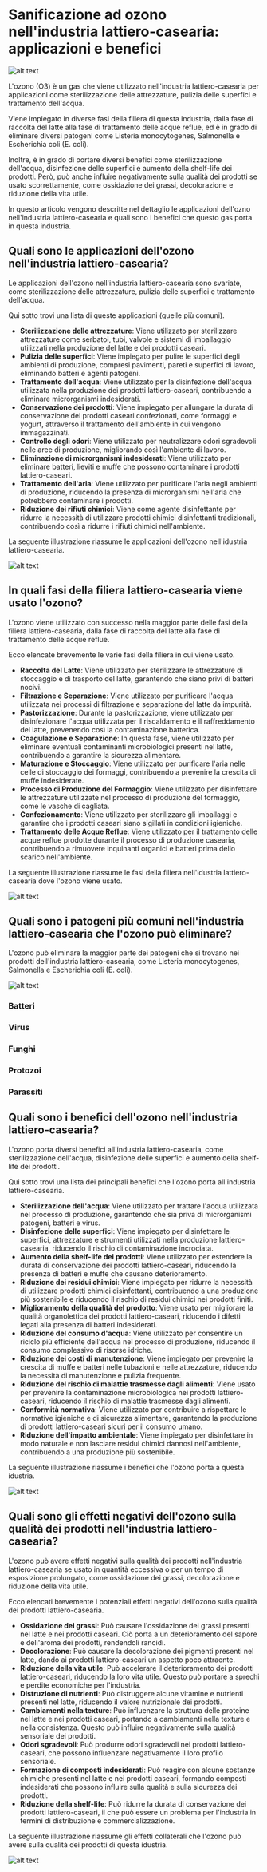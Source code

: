 # Sanificazione ad ozono nell'industria lattiero-casearia: applicazioni e benefici 

![alt text](/assets/images/ozono-sanificazione-industria-lattiero-casearia-featured.jpg "Title")

L'ozono (O3) è un gas che viene utilizzato nell'industria lattiero-casearia per applicazioni come sterilizzazione delle attrezzature, pulizia delle superfici e trattamento dell'acqua.

Viene impiegato in diverse fasi della filiera di questa industria, dalla fase di raccolta del latte alla fase di trattamento delle acque reflue, ed è in grado di eliminare diversi patogeni come Listeria monocytogenes, Salmonella e Escherichia coli (E. coli).

Inoltre, è in grado di portare diversi benefici come sterilizzazione dell'acqua, disinfezione delle superfici e aumento della shelf-life dei prodotti. Però, può anche influire negativamente sulla qualità dei prodotti se usato scorrettamente, come ossidazione dei grassi, decolorazione e riduzione della vita utile.

In questo articolo vengono descritte nel dettaglio le applicazioni dell'ozno nell'industria lattiero-casearia e quali sono i benefici che questo gas porta in questa industria.



## Quali sono le applicazioni dell'ozono nell'industria lattiero-casearia? 

Le applicazioni dell'ozono nell'industria lattiero-casearia sono svariate, come sterilizzazione delle attrezzature, pulizia delle superfici e trattamento dell'acqua.

Qui sotto trovi una lista di queste applicazioni (quelle più comuni).

- **Sterilizzazione delle attrezzature**:  Viene utilizzato per sterilizzare attrezzature come serbatoi, tubi, valvole e sistemi di imballaggio utilizzati nella produzione del latte e dei prodotti caseari.
- **Pulizia delle superfici**:  Viene impiegato per pulire le superfici degli ambienti di produzione, compresi pavimenti, pareti e superfici di lavoro, eliminando batteri e agenti patogeni.
- **Trattamento dell'acqua**:  Viene utilizzato per la disinfezione dell'acqua utilizzata nella produzione dei prodotti lattiero-caseari, contribuendo a eliminare microrganismi indesiderati.
- **Conservazione dei prodotti**:  Viene impiegato per allungare la durata di conservazione dei prodotti caseari confezionati, come formaggi e yogurt, attraverso il trattamento dell'ambiente in cui vengono immagazzinati.
- **Controllo degli odori**:  Viene utilizzato per neutralizzare odori sgradevoli nelle aree di produzione, migliorando così l'ambiente di lavoro.
- **Eliminazione di microrganismi indesiderati**:  Viene utilizzato per eliminare batteri, lieviti e muffe che possono contaminare i prodotti lattiero-caseari.
- **Trattamento dell'aria**:  Viene utilizzato per purificare l'aria negli ambienti di produzione, riducendo la presenza di microrganismi nell'aria che potrebbero contaminare i prodotti.
- **Riduzione dei rifiuti chimici**:  Viene come agente disinfettante per ridurre la necessità di utilizzare prodotti chimici disinfettanti tradizionali, contribuendo così a ridurre i rifiuti chimici nell'ambiente.

La seguente illustrazione riassume le applicazioni dell'ozono nell'idustria lattiero-casearia.

![alt text](/assets/images/ozono-sanificazione-industria-lattiero-casearia-applicazioni.jpg "Title")

## In quali fasi della filiera lattiero-casearia viene usato l'ozono? 

L'ozono viene utilizzato con successo nella maggior parte delle fasi della filiera lattiero-casearia, dalla fase di raccolta del latte alla fase di trattamento delle acque reflue.

Ecco elencate brevemente le varie fasi della filiera in cui viene usato.

- **Raccolta del Latte**:  Viene utilizzato per sterilizzare le attrezzature di stoccaggio e di trasporto del latte, garantendo che siano privi di batteri nocivi.
- **Filtrazione e Separazione**:  Viene utilizzato per purificare l'acqua utilizzata nei processi di filtrazione e separazione del latte da impurità.
- **Pastorizzazione**:  Durante la pastorizzazione, viene utilizzato per disinfezionare l'acqua utilizzata per il riscaldamento e il raffreddamento del latte, prevenendo così la contaminazione batterica.
- **Coagulazione e Separazione**:  In questa fase, viene utilizzato per eliminare eventuali contaminanti microbiologici presenti nel latte, contribuendo a garantire la sicurezza alimentare.
- **Maturazione e Stoccaggio**:  Viene utilizzato per purificare l'aria nelle celle di stoccaggio dei formaggi, contribuendo a prevenire la crescita di muffe indesiderate.
- **Processo di Produzione del Formaggio**:  Viene utilizzato per disinfettare le attrezzature utilizzate nel processo di produzione del formaggio, come le vasche di cagliata.
- **Confezionamento**:  Viene utilizzato per sterilizzare gli imballaggi e garantire che i prodotti caseari siano sigillati in condizioni igieniche.
- **Trattamento delle Acque Reflue**:  Viene utilizzato per il trattamento delle acque reflue prodotte durante il processo di produzione casearia, contribuendo a rimuovere inquinanti organici e batteri prima dello scarico nell'ambiente.

La seguente illustrazione riassume le fasi della filiera nell'idustria lattiero-casearia dove l'ozono viene usato.

![alt text](/assets/images/ozono-sanificazione-industria-lattiero-casearia-filiera.jpg "Title")

## Quali sono i patogeni più comuni nell'industria lattiero-casearia che l'ozono può eliminare? 

L'ozono può eliminare la maggior parte dei patogeni che si trovano nei prodotti dell'industria lattiero-casearia, come Listeria monocytogenes, Salmonella e Escherichia coli (E. coli).

![alt text](/assets/images/ozono-sanificazione-industria-lattiero-casearia-patogeni.jpg "Title")

### Batteri 



### Virus 



### Funghi 



### Protozoi 



### Parassiti 



## Quali sono i benefici dell'ozono nell'industria lattiero-casearia? 

L'ozono porta diversi benefici all'industria lattiero-casearia, come sterilizzazione dell'acqua, disinfezione delle superfici e aumento della shelf-life dei prodotti.

Qui sotto trovi una lista dei principali benefici che l'ozono porta all'industria lattiero-casearia.

- **Sterilizzazione dell'acqua**:  Viene utilizzato per trattare l'acqua utilizzata nel processo di produzione, garantendo che sia priva di microrganismi patogeni, batteri e virus.
- **Disinfezione delle superfici**:  Viene impiegato per disinfettare le superfici, attrezzature e strumenti utilizzati nella produzione lattiero-casearia, riducendo il rischio di contaminazione incrociata.
- **Aumento della shelf-life dei prodotti**:  Viene utilizzato per estendere la durata di conservazione dei prodotti lattiero-caseari, riducendo la presenza di batteri e muffe che causano deterioramento.
- **Riduzione dei residui chimici**:  Viene impiegato per ridurre la necessità di utilizzare prodotti chimici disinfettanti, contribuendo a una produzione più sostenibile e riducendo il rischio di residui chimici nei prodotti finiti.
- **Miglioramento della qualità del prodotto**:  Viene usato per migliorare la qualità organolettica dei prodotti lattiero-caseari, riducendo i difetti legati alla presenza di batteri indesiderati.
- **Riduzione del consumo d'acqua**:  Viene utilizzato per consentire un riciclo più efficiente dell'acqua nel processo di produzione, riducendo il consumo complessivo di risorse idriche.
- **Riduzione dei costi di manutenzione**:  Viene impiegato per prevenire la crescita di muffe e batteri nelle tubazioni e nelle attrezzature, riducendo la necessità di manutenzione e pulizia frequente.
- **Riduzione del rischio di malattie trasmesse dagli alimenti**:  Viene usato per prevenire la contaminazione microbiologica nei prodotti lattiero-caseari, riducendo il rischio di malattie trasmesse dagli alimenti.
- **Conformità normativa**:  Viene utilizzato per contribuire a rispettare le normative igieniche e di sicurezza alimentare, garantendo la produzione di prodotti lattiero-caseari sicuri per il consumo umano.
- **Riduzione dell'impatto ambientale**:  Viene impiegato per disinfettare in modo naturale e non lasciare residui chimici dannosi nell'ambiente, contribuendo a una produzione più sostenibile.

La seguente illustrazione riassume i benefici che l'ozono porta a questa idustria.

![alt text](/assets/images/ozono-sanificazione-industria-lattiero-casearia-benefici.jpg "Title")

## Quali sono gli effetti negativi dell'ozono sulla qualità dei prodotti nell'industria lattiero-casearia? 

L'ozono può avere effetti negativi sulla qualità dei prodotti nell'industria lattiero-casearia se usato in quantità eccessiva o per un tempo di esposizione prolungato, come ossidazione dei grassi, decolorazione e riduzione della vita utile.

Ecco elencati brevemente i potenziali effetti negativi dell'ozono sulla qualità dei prodotti lattiero-casearia.

- **Ossidazione dei grassi**:  Può causare l'ossidazione dei grassi presenti nel latte e nei prodotti caseari. Ciò porta a un deterioramento del sapore e dell'aroma dei prodotti, rendendoli rancidi.
- **Decolorazione**:  Può causare la decolorazione dei pigmenti presenti nel latte, dando ai prodotti lattiero-caseari un aspetto poco attraente.
- **Riduzione della vita utile**:  Può accelerare il deterioramento dei prodotti lattiero-caseari, riducendo la loro vita utile. Questo può portare a sprechi e perdite economiche per l'industria.
- **Distruzione di nutrienti**:  Può distruggere alcune vitamine e nutrienti presenti nel latte, riducendo il valore nutrizionale dei prodotti.
- **Cambiamenti nella texture**:  Può influenzare la struttura delle proteine nel latte e nei prodotti caseari, portando a cambiamenti nella texture e nella consistenza. Questo può influire negativamente sulla qualità sensoriale dei prodotti.
- **Odori sgradevoli**:  Può produrre odori sgradevoli nei prodotti lattiero-caseari, che possono influenzare negativamente il loro profilo sensoriale.
- **Formazione di composti indesiderati**:  Può reagire con alcune sostanze chimiche presenti nel latte e nei prodotti caseari, formando composti indesiderati che possono influire sulla qualità e sulla sicurezza dei prodotti.
- **Riduzione della shelf-life**:  Può ridurre la durata di conservazione dei prodotti lattiero-caseari, il che può essere un problema per l'industria in termini di distribuzione e commercializzazione.

La seguente illustrazione riassume gli effetti collaterali che l'ozono può avere sulla qualità dei prodotti di questa idustria.

![alt text](/assets/images/ozono-sanificazione-industria-lattiero-casearia-qualita-effetti.jpg "Title")

